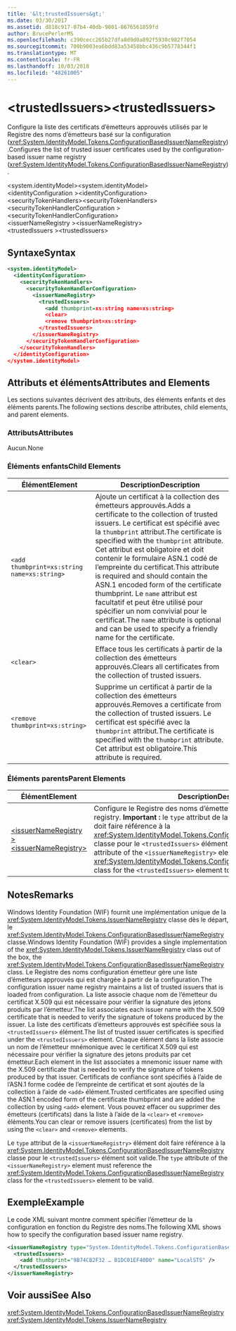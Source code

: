 ```yaml
---
title: '&lt;trustedIssuers&gt;'
ms.date: 03/30/2017
ms.assetid: d818c917-07b4-40db-9801-8676561859fd
author: BrucePerlerMS
ms.openlocfilehash: c390cecc265b27dfa8d9d0a892f5930c982f7054
ms.sourcegitcommit: 700b9003ea6bdd83a53458bbc436c9b5778344f1
ms.translationtype: MT
ms.contentlocale: fr-FR
ms.lasthandoff: 10/03/2018
ms.locfileid: "48261005"
---
```

# <a name="lttrustedissuersgt"></a><span data-ttu-id="e910a-102">&lt;trustedIssuers&gt;</span><span class="sxs-lookup"><span data-stu-id="e910a-102">&lt;trustedIssuers&gt;</span></span>
<span data-ttu-id="e910a-103">Configure la liste des certificats d’émetteurs approuvés utilisés par le Registre des noms d’émetteurs basé sur la configuration (<xref:System.IdentityModel.Tokens.ConfigurationBasedIssuerNameRegistry>).</span><span class="sxs-lookup"><span data-stu-id="e910a-103">Configures the list of trusted issuer certificates used by the configuration-based issuer name registry (<xref:System.IdentityModel.Tokens.ConfigurationBasedIssuerNameRegistry>).</span></span>  
  
 <span data-ttu-id="e910a-104">\<system.identityModel></span><span class="sxs-lookup"><span data-stu-id="e910a-104">\<system.identityModel></span></span>  
<span data-ttu-id="e910a-105">\<identityConfiguration ></span><span class="sxs-lookup"><span data-stu-id="e910a-105">\<identityConfiguration></span></span>  
<span data-ttu-id="e910a-106">\<securityTokenHandlers></span><span class="sxs-lookup"><span data-stu-id="e910a-106">\<securityTokenHandlers></span></span>  
<span data-ttu-id="e910a-107">\<securityTokenHandlerConfiguration ></span><span class="sxs-lookup"><span data-stu-id="e910a-107">\<securityTokenHandlerConfiguration></span></span>  
<span data-ttu-id="e910a-108">\<issuerNameRegistry ></span><span class="sxs-lookup"><span data-stu-id="e910a-108">\<issuerNameRegistry></span></span>  
<span data-ttu-id="e910a-109">\<trustedIssuers ></span><span class="sxs-lookup"><span data-stu-id="e910a-109">\<trustedIssuers></span></span>  
  
## <a name="syntax"></a><span data-ttu-id="e910a-110">Syntaxe</span><span class="sxs-lookup"><span data-stu-id="e910a-110">Syntax</span></span>  
  
```xml  
<system.identityModel>  
  <identityConfiguration>  
    <securityTokenHandlers>  
      <securityTokenHandlerConfiguration>  
        <issuerNameRegistry>  
          <trustedIssuers>  
            <add thumbprint=xs:string name=xs:string>  
            <clear>  
            <remove thumbprint=xs:string>  
          </trustedIssuers>  
        </issuerNameRegistry>  
      </securityTokenHandlerConfiguration>  
    </securityTokenHandlers>  
  </identityConfiguration>  
</system.identityModel>  
```  
  
## <a name="attributes-and-elements"></a><span data-ttu-id="e910a-111">Attributs et éléments</span><span class="sxs-lookup"><span data-stu-id="e910a-111">Attributes and Elements</span></span>  
 <span data-ttu-id="e910a-112">Les sections suivantes décrivent des attributs, des éléments enfants et des éléments parents.</span><span class="sxs-lookup"><span data-stu-id="e910a-112">The following sections describe attributes, child elements, and parent elements.</span></span>  
  
### <a name="attributes"></a><span data-ttu-id="e910a-113">Attributs</span><span class="sxs-lookup"><span data-stu-id="e910a-113">Attributes</span></span>  
 <span data-ttu-id="e910a-114">Aucun.</span><span class="sxs-lookup"><span data-stu-id="e910a-114">None</span></span>  
  
### <a name="child-elements"></a><span data-ttu-id="e910a-115">Éléments enfants</span><span class="sxs-lookup"><span data-stu-id="e910a-115">Child Elements</span></span>  
  
|<span data-ttu-id="e910a-116">Élément</span><span class="sxs-lookup"><span data-stu-id="e910a-116">Element</span></span>|<span data-ttu-id="e910a-117">Description</span><span class="sxs-lookup"><span data-stu-id="e910a-117">Description</span></span>|  
|-------------|-----------------|  
|`<add thumbprint=xs:string name=xs:string>`|<span data-ttu-id="e910a-118">Ajoute un certificat à la collection des émetteurs approuvés.</span><span class="sxs-lookup"><span data-stu-id="e910a-118">Adds a certificate to the collection of trusted issuers.</span></span> <span data-ttu-id="e910a-119">Le certificat est spécifié avec la `thumbprint` attribut.</span><span class="sxs-lookup"><span data-stu-id="e910a-119">The certificate is specified with the `thumbprint` attribute.</span></span> <span data-ttu-id="e910a-120">Cet attribut est obligatoire et doit contenir le formulaire ASN.1 codé de l’empreinte du certificat.</span><span class="sxs-lookup"><span data-stu-id="e910a-120">This attribute is required and should contain the ASN.1 encoded form of the certificate thumbprint.</span></span> <span data-ttu-id="e910a-121">Le `name` attribut est facultatif et peut être utilisé pour spécifier un nom convivial pour le certificat.</span><span class="sxs-lookup"><span data-stu-id="e910a-121">The `name` attribute is optional and can be used to specify a friendly name for the certificate.</span></span>|  
|`<clear>`|<span data-ttu-id="e910a-122">Efface tous les certificats à partir de la collection des émetteurs approuvés.</span><span class="sxs-lookup"><span data-stu-id="e910a-122">Clears all certificates from the collection of trusted issuers.</span></span>|  
|`<remove thumbprint=xs:string>`|<span data-ttu-id="e910a-123">Supprime un certificat à partir de la collection des émetteurs approuvés.</span><span class="sxs-lookup"><span data-stu-id="e910a-123">Removes a certificate from the collection of trusted issuers.</span></span> <span data-ttu-id="e910a-124">Le certificat est spécifié avec la `thumbprint` attribut.</span><span class="sxs-lookup"><span data-stu-id="e910a-124">The certificate is specified with the `thumbprint` attribute.</span></span> <span data-ttu-id="e910a-125">Cet attribut est obligatoire.</span><span class="sxs-lookup"><span data-stu-id="e910a-125">This attribute is required.</span></span>|  
  
### <a name="parent-elements"></a><span data-ttu-id="e910a-126">Éléments parents</span><span class="sxs-lookup"><span data-stu-id="e910a-126">Parent Elements</span></span>  
  
|<span data-ttu-id="e910a-127">Élément</span><span class="sxs-lookup"><span data-stu-id="e910a-127">Element</span></span>|<span data-ttu-id="e910a-128">Description</span><span class="sxs-lookup"><span data-stu-id="e910a-128">Description</span></span>|  
|-------------|-----------------|  
|[<span data-ttu-id="e910a-129">\<issuerNameRegistry ></span><span class="sxs-lookup"><span data-stu-id="e910a-129">\<issuerNameRegistry></span></span>](../../../../../docs/framework/configure-apps/file-schema/windows-identity-foundation/issuernameregistry.md)|<span data-ttu-id="e910a-130">Configure le Registre des noms d’émetteur.</span><span class="sxs-lookup"><span data-stu-id="e910a-130">Configures the issuer name registry.</span></span> <span data-ttu-id="e910a-131">**Important :** le `type` attribut de la `<issuerNameRegistry>` élément doit faire référence à la <xref:System.IdentityModel.Tokens.ConfigurationBasedIssuerNameRegistry> classe pour le `<trustedIssuers>` élément soit valide.</span><span class="sxs-lookup"><span data-stu-id="e910a-131">**Important:**  The `type` attribute of the `<issuerNameRegistry>` element must reference the <xref:System.IdentityModel.Tokens.ConfigurationBasedIssuerNameRegistry> class for the `<trustedIssuers>` element to be valid.</span></span>|  
  
## <a name="remarks"></a><span data-ttu-id="e910a-132">Notes</span><span class="sxs-lookup"><span data-stu-id="e910a-132">Remarks</span></span>  
 <span data-ttu-id="e910a-133">Windows Identity Foundation (WIF) fournit une implémentation unique de la <xref:System.IdentityModel.Tokens.IssuerNameRegistry> classe dès le départ, le <xref:System.IdentityModel.Tokens.ConfigurationBasedIssuerNameRegistry> classe.</span><span class="sxs-lookup"><span data-stu-id="e910a-133">Windows Identity Foundation (WIF) provides a single implementation of the <xref:System.IdentityModel.Tokens.IssuerNameRegistry> class out of the box, the <xref:System.IdentityModel.Tokens.ConfigurationBasedIssuerNameRegistry> class.</span></span> <span data-ttu-id="e910a-134">Le Registre des noms configuration émetteur gère une liste d’émetteurs approuvés qui est chargée à partir de la configuration.</span><span class="sxs-lookup"><span data-stu-id="e910a-134">The configuration issuer name registry maintains a list of trusted issuers that is loaded from configuration.</span></span> <span data-ttu-id="e910a-135">La liste associe chaque nom de l’émetteur du certificat X.509 qui est nécessaire pour vérifier la signature des jetons produits par l’émetteur.</span><span class="sxs-lookup"><span data-stu-id="e910a-135">The list associates each issuer name with the X.509 certificate that is needed to verify the signature of tokens produced by the issuer.</span></span> <span data-ttu-id="e910a-136">La liste des certificats d’émetteurs approuvés est spécifiée sous la `<trustedIssuers>` élément.</span><span class="sxs-lookup"><span data-stu-id="e910a-136">The list of trusted issuer certificates is specified under the `<trustedIssuers>` element.</span></span> <span data-ttu-id="e910a-137">Chaque élément dans la liste associe un nom de l’émetteur mnémonique avec le certificat X.509 qui est nécessaire pour vérifier la signature des jetons produits par cet émetteur.</span><span class="sxs-lookup"><span data-stu-id="e910a-137">Each element in the list associates a mnemonic issuer name with the X.509 certificate that is needed to verify the signature of tokens produced by that issuer.</span></span> <span data-ttu-id="e910a-138">Certificats de confiance sont spécifiés à l’aide de l’ASN.1 forme codée de l’empreinte de certificat et sont ajoutés de la collection à l’aide de `<add>` élément.</span><span class="sxs-lookup"><span data-stu-id="e910a-138">Trusted certificates are specified using the ASN.1 encoded form of the certificate thumbprint and are added the collection by using `<add>` element.</span></span> <span data-ttu-id="e910a-139">Vous pouvez effacer ou supprimer des émetteurs (certificats) dans la liste à l’aide de la `<clear>` et `<remove>` éléments.</span><span class="sxs-lookup"><span data-stu-id="e910a-139">You can clear or remove issuers (certificates) from the list by using the `<clear>` and `<remove>` elements.</span></span>  
  
 <span data-ttu-id="e910a-140">Le `type` attribut de la `<issuerNameRegistry>` élément doit faire référence à la <xref:System.IdentityModel.Tokens.ConfigurationBasedIssuerNameRegistry> classe pour le `<trustedIssuers>` élément soit valide.</span><span class="sxs-lookup"><span data-stu-id="e910a-140">The `type` attribute of the `<issuerNameRegistry>` element must reference the <xref:System.IdentityModel.Tokens.ConfigurationBasedIssuerNameRegistry> class for the `<trustedIssuers>` element to be valid.</span></span>  
  
## <a name="example"></a><span data-ttu-id="e910a-141">Exemple</span><span class="sxs-lookup"><span data-stu-id="e910a-141">Example</span></span>  
 <span data-ttu-id="e910a-142">Le code XML suivant montre comment spécifier l’émetteur de la configuration en fonction du Registre des noms.</span><span class="sxs-lookup"><span data-stu-id="e910a-142">The following XML shows how to specify the configuration based issuer name registry.</span></span>  
  
```xml  
<issuerNameRegistry type="System.IdentityModel.Tokens.ConfigurationBasedIssuerNameRegistry, System.IdentityModel, Version=4.0.0.0, Culture=neutral, PublicKeyToken=b77a5c561934e089">  
  <trustedIssuers>  
    <add thumbprint="9B74CB2F32 … B1DC01EF40D0" name="LocalSTS" />  
  </trustedIssuers>  
</issuerNameRegistry>  
```  
  
## <a name="see-also"></a><span data-ttu-id="e910a-143">Voir aussi</span><span class="sxs-lookup"><span data-stu-id="e910a-143">See Also</span></span>  
 <xref:System.IdentityModel.Tokens.ConfigurationBasedIssuerNameRegistry>  
 <xref:System.IdentityModel.Tokens.IssuerNameRegistry>
